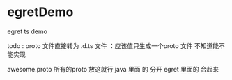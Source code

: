 # egretDemo
egret ts demo

todo 
    : proto 文件直接转为  .d.ts 文件 
    ：应该值只生成一个proto 文件 不知道能不能实现  

awesome.proto 所有的proto  放这就行  java 里面 的 分开  egret  里面的  合起来